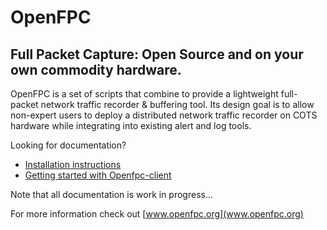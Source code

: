 OpenFPC
=======

Full Packet Capture: Open Source and on your own commodity hardware.
--------------------------------------------------------------------

OpenFPC is a set of scripts that combine to provide a lightweight full-packet network traffic recorder & buffering tool. Its design goal is to allow non-expert users to deploy a distributed network traffic recorder on COTS hardware while integrating into existing alert and log tools.

Looking for documentation?

 - [Installation instructions](https://github.com/leonward/OpenFPC/blob/master/docs/INSTALL.md) 
 - [Getting started with Openfpc-client](https://github.com/leonward/OpenFPC/blob/master/docs/openfpc-client.md)

Note that all documentation is work in progress...

For more information check out [www.openfpc.org](www.openfpc.org)